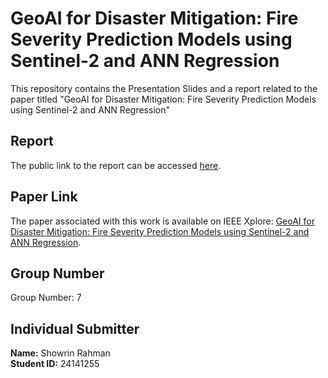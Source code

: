 # GeoAI for Disaster Mitigation: Fire Severity Prediction Models using Sentinel-2 and ANN Regression

This repository contains the Presentation Slides and a report related to the paper titled "GeoAI for Disaster Mitigation: Fire Severity Prediction Models using Sentinel-2 and ANN Regression" 


## Report

The public link to the report can be accessed [here](https://docs.google.com/document/d/1QD4vyzF0ci6KglniJdBj6--_Shn0276NgZhC0iIa8N4/edit?usp=sharing).

## Paper Link

The paper associated with this work is available on IEEE Xplore: [GeoAI for Disaster Mitigation: Fire Severity Prediction Models using Sentinel-2 and ANN Regression](https://ieeexplore.ieee.org/document/9993515).

## Group Number

Group Number: 7

## Individual Submitter

**Name:** Showrin Rahman  
**Student ID:** 24141255

